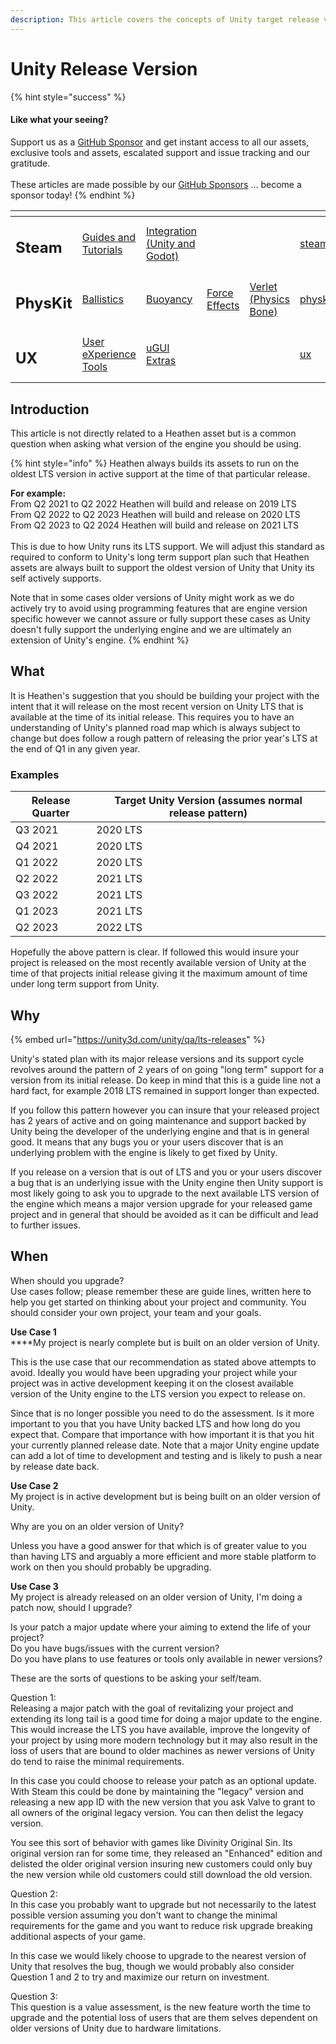 ```yaml
---
description: This article covers the concepts of Unity target release version.
---
```


# Unity Release Version

{% hint style="success" %}
#### Like what your seeing?

Support us as a [GitHub Sponsor](../../become-a-sponsor/) and get instant access to all our assets, exclusive tools and assets, escalated support and issue tracking and our gratitude.\
\
These articles are made possible by our [GitHub Sponsors](../../become-a-sponsor/) ... become a sponsor today!
{% endhint %}

<table data-view="cards"><thead><tr><th></th><th></th><th></th><th></th><th></th><th data-hidden data-card-target data-type="content-ref"></th><th data-hidden data-card-cover data-type="files"></th></tr></thead><tbody><tr><td><h2>Steam</h2></td><td><a href="../steam/">Guides and Tutorials</a></td><td><a href="../../assets/steamworks/">Integration (Unity and Godot)</a></td><td></td><td></td><td><a href="../steam/">steam</a></td><td><a href="../../.gitbook/assets/Steamworks Card.png">Steamworks Card.png</a></td></tr><tr><td><h2>PhysKit</h2></td><td><a href="../../assets/physkit/learning/sample-scenes/1-ballistic-basics.md">Ballistics</a></td><td><a href="../../assets/physkit/learning/sample-scenes/1-buoyancy-example.md">Buoyancy</a></td><td><a href="../../assets/physkit/learning/sample-scenes/1-force-effect-fields.md">Force Effects</a></td><td><a href="../../assets/physkit/learning/sample-scenes/2-verlet-spring-skinned-mesh.md">Verlet (Physics Bone)</a></td><td><a href="../../assets/physkit/">physkit</a></td><td><a href="../../.gitbook/assets/PhysKit Card.png">PhysKit Card.png</a></td></tr><tr><td><h2>UX</h2></td><td><a href="../../assets/ux/learning/core-concepts/">User eXperience Tools</a></td><td><a href="../../assets/ux/learning/ugui-extras/">uGUI Extras</a></td><td></td><td></td><td><a href="../../assets/ux/">ux</a></td><td><a href="../../.gitbook/assets/Splash Screen (1).png">Splash Screen (1).png</a></td></tr></tbody></table>

## Introduction

This article is not directly related to a Heathen asset but is a common question when asking what version of the engine you should be using.

{% hint style="info" %}
Heathen always builds its assets to run on the oldest LTS version in active support at the time of that particular release.

**For example:**\
From Q2 2021 to Q2 2022 Heathen will build and release on 2019 LTS\
From Q2 2022 to Q2 2023 Heathen will build and release on 2020 LTS\
From Q2 2023 to Q2 2024 Heathen will build and release on 2021 LTS\
\
This is due to how Unity runs its LTS support. We will adjust this standard as required to conform to Unity's long term support plan such that Heathen assets are always built to support the oldest version of Unity that Unity its self actively supports.

Note that in some cases older versions of Unity might work as we do actively try to avoid using programming features that are engine version specific however we cannot assure or fully support these cases as Unity doesn't fully support the underlying engine and we are ultimately an extension of Unity's engine.
{% endhint %}

## What

It is Heathen's suggestion that you should be building your project with the intent that it will release on the most recent version on Unity LTS that is available at the time of its initial release. This requires you to have an understanding of Unity's planned road map which is always subject to change but does follow a rough pattern of releasing the prior year's LTS at the end of Q1 in any given year.

### Examples

| Release Quarter | Target Unity Version (assumes normal release pattern) |
| --------------- | ----------------------------------------------------- |
| Q3 2021         | 2020 LTS                                              |
| Q4 2021         | 2020 LTS                                              |
| Q1 2022         | 2020 LTS                                              |
| Q2 2022         | 2021 LTS                                              |
| Q3 2022         | 2021 LTS                                              |
| Q1 2023         | 2021 LTS                                              |
| Q2 2023         | 2022 LTS                                              |

Hopefully the above pattern is clear. If followed this would insure your project is released on the most recently available version of Unity at the time of that projects initial release giving it the maximum amount of time under long term support from Unity.

## Why

{% embed url="https://unity3d.com/unity/qa/lts-releases" %}

Unity's stated plan with its major release versions and its support cycle revolves around the pattern of 2 years of on going "long term" support for a version from its initial release. Do keep in mind that this is a guide line not a hard fact, for example 2018 LTS remained in support longer than expected.

If you follow this pattern however you can insure that your released project has 2 years of active and on going maintenance and support backed by Unity being the developer of the underlying engine and that is in general good. It means that any bugs you or your users discover that is an underlying problem with the engine is likely to get fixed by Unity.

If you release on a version that is out of LTS and you or your users discover a bug that is an underlying issue with the Unity engine then Unity support is most likely going to ask you to upgrade to the next available LTS version of the engine which means a major version upgrade for your released game project and in general that should be avoided as it can be difficult and lead to further issues.

## When

When should you upgrade?\
Use cases follow; please remember these are guide lines, written here to help you get started on thinking about your project and community. You should consider your own project, your team and your goals.

**Use Case 1**\
****My project is nearly complete but is built on an older version of Unity.

This is the use case that our recommendation as stated above attempts to avoid. Ideally you would have been upgrading your project while your project was in active development keeping it on the closest available version of the Unity engine to the LTS version you expect to release on.

Since that is no longer possible you need to do the assessment. Is it more important to you that you have Unity backed LTS and how long do you expect that. Compare that importance with how important it is that you hit your currently planned release date. Note that a major Unity engine update can add a lot of time to development and testing and is likely to push a near by release date back.

**Use Case 2**\
My project is in active development but is being built on an older version of Unity.

Why are you on an older version of Unity?

Unless you have a good answer for that which is of greater value to you than having LTS and arguably a more efficient and more stable platform to work on then you should probably be upgrading.

**Use Case 3**\
My project is already released on an older version of Unity, I'm doing a patch now, should I upgrade?

Is your patch a major update where your aiming to extend the life of your project?\
Do you have bugs/issues with the current version?\
Do you have plans to use features or tools only available in newer versions?

These are the sorts of questions to be asking your self/team.&#x20;

Question 1:\
Releasing a major patch with the goal of revitalizing your project and extending its long tail is a good time for doing a major update to the engine. This would increase the LTS you have available, improve the longevity of your project by using more modern technology but it may also result in the loss of users that are bound to older machines as newer versions of Unity do tend to raise the minimal requirements.&#x20;

In this case you could choose to release your patch as an optional update. With Steam this could be done by maintaining the "legacy" version and releasing a new app ID with the new version that you ask Valve to grant to all owners of the original legacy version. You can then delist the legacy version.

You see this sort of behavior with games like Divinity Original Sin. Its original version ran for some time, they released an "Enhanced" edition and delisted the older original version insuring new customers could only buy the new version while old customers could still download the old version.

Question 2:\
In this case you probably want to upgrade but not necessarily to the latest possible version assuming you don't want to change the minimal requirements for the game and you want to reduce risk upgrade breaking additional aspects of your game.&#x20;

In this case we would likely choose to upgrade to the nearest version of Unity that resolves the bug, though we would probably also consider Question 1 and 2 to try and maximize our return on investment.

Question 3:\
This question is a value assessment, is the new feature worth the time to upgrade and the potential loss of users that are them selves dependent on older versions of Unity due to hardware limitations.

